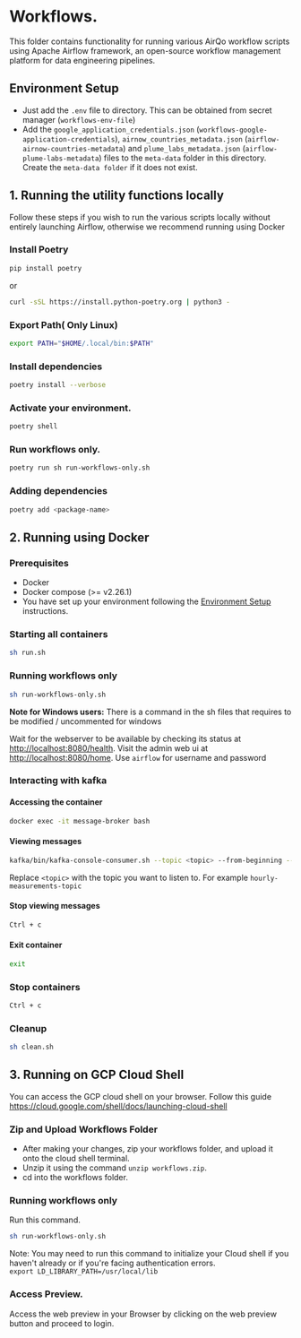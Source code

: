 # Workflows.

This folder contains functionality for running various AirQo workflow scripts using Apache Airflow framework, an open-source workflow management platform for data
engineering pipelines.

## Environment Setup

- Just add the `.env` file to directory. This can be obtained from secret manager (`workflows-env-file`)
- Add the `google_application_credentials.json` (`workflows-google-application-credentials`), `airnow_countries_metadata.json` (`airflow-airnow-countries-metadata`) and `plume_labs_metadata.json` (`airflow-plume-labs-metadata`) files to the `meta-data` folder in this directory. Create the `meta-data folder` if it does not exist.

## 1. Running the utility functions locally

Follow these steps if you wish to run the various scripts locally without entirely launching Airflow, otherwise we recommend running using Docker

### Install Poetry

```bash
pip install poetry
```

or

```bash
curl -sSL https://install.python-poetry.org | python3 -
```

### Export Path( Only Linux)

```bash
export PATH="$HOME/.local/bin:$PATH"
```

### Install dependencies

```bash
poetry install --verbose
```

### Activate your environment.

```bash
poetry shell
```

### Run workflows only.

```bash
poetry run sh run-workflows-only.sh
```

### Adding dependencies

```bash
poetry add <package-name>
```

## 2. Running using Docker

### Prerequisites

- Docker
- Docker compose (>= v2.26.1)
- You have set up your environment following the [Environment Setup](#environment-setup) instructions.

### Starting all containers

```bash
sh run.sh
```

### Running workflows only

```bash
sh run-workflows-only.sh
```

**Note for Windows users:** There is a command in the sh files that requires to be modified / uncommented for windows

Wait for the webserver to be available by checking its status at <http://localhost:8080/health>. Visit the admin web ui
at <http://localhost:8080/home>. Use `airflow` for username and password

### Interacting with kafka

#### Accessing the container

```bash
docker exec -it message-broker bash
```

#### Viewing messages

```bash
kafka/bin/kafka-console-consumer.sh --topic <topic> --from-beginning --bootstrap-server localhost:9092
```

Replace `<topic>` with the topic you want to listen to. For example `hourly-measurements-topic`

#### Stop viewing messages

```bash
Ctrl + c
```

#### Exit container

```bash
exit
```

### Stop containers

```bash
Ctrl + c
```

### Cleanup

```bash
sh clean.sh
```

## 3. Running on GCP Cloud Shell

You can access the GCP cloud shell on your browser. Follow this guide <https://cloud.google.com/shell/docs/launching-cloud-shell>

### Zip and Upload Workflows Folder

- After making your changes, zip your workflows folder, and upload it onto the cloud shell terminal.
- Unzip it using the command `unzip workflows.zip`.
- cd into the workflows folder.

### Running workflows only

Run this command.

```bash
sh run-workflows-only.sh
```

Note: You may need to run this command to initialize your Cloud shell if you haven't already or if you're facing authentication errors.  
`export LD_LIBRARY_PATH=/usr/local/lib`

### Access Preview.

Access the web preview in your Browser by clicking on the web preview button and proceed to login.
